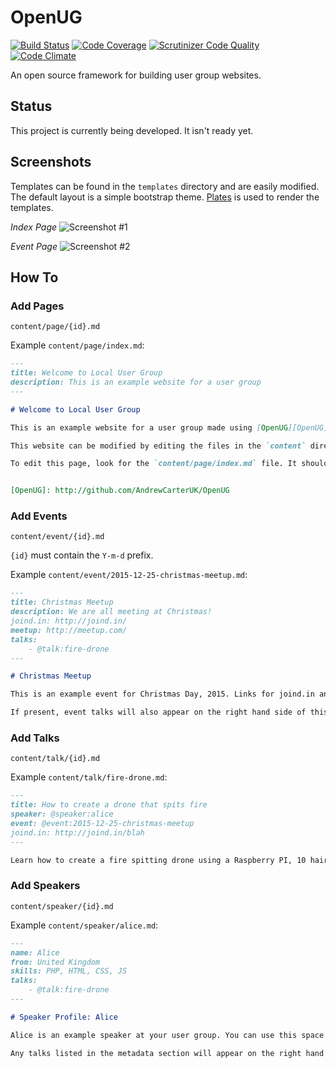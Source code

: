 # OpenUG

[![Build Status](https://travis-ci.org/AndrewCarterUK/OpenUG.svg)](https://travis-ci.org/AndrewCarterUK/OpenUG)
[![Code Coverage](https://scrutinizer-ci.com/g/AndrewCarterUK/OpenUG/badges/coverage.png?b=master)](https://scrutinizer-ci.com/g/AndrewCarterUK/OpenUG/?branch=master)
[![Scrutinizer Code Quality](https://scrutinizer-ci.com/g/AndrewCarterUK/OpenUG/badges/quality-score.png?b=master)](https://scrutinizer-ci.com/g/AndrewCarterUK/OpenUG/?branch=master)
[![Code Climate](https://codeclimate.com/github/AndrewCarterUK/OpenUG/badges/gpa.svg)](https://codeclimate.com/github/AndrewCarterUK/OpenUG)

An open source framework for building user group websites.

## Status

This project is currently being developed. It isn't ready yet.

## Screenshots

Templates can be found in the `templates` directory and are easily modified. The default layout is a simple bootstrap theme. [Plates](http://platesphp.com/) is used to render the templates.

_Index Page_ ![Screenshot #1](http://res.cloudinary.com/radiophp/image/upload/v1447104482/index-screenshot_eeewlw.png)

_Event Page_ ![Screenshot #2](http://res.cloudinary.com/radiophp/image/upload/v1447104482/event-screenshot_qe3jne.png)

## How To

### Add Pages

`content/page/{id}.md`

Example `content/page/index.md`:

```md
---
title: Welcome to Local User Group
description: This is an example website for a user group
---

# Welcome to Local User Group

This is an example website for a user group made using [OpenUG][OpenUG].

This website can be modified by editing the files in the `content` directory.

To edit this page, look for the `content/page/index.md` file. It should look like this:


[OpenUG]: http://github.com/AndrewCarterUK/OpenUG
```

### Add Events

`content/event/{id}.md`

`{id}` must contain the `Y-m-d` prefix.

Example `content/event/2015-12-25-christmas-meetup.md`:

```md
---
title: Christmas Meetup
description: We are all meeting at Christmas!
joind.in: http://joind.in/
meetup: http://meetup.com/
talks:
    - @talk:fire-drone
---

# Christmas Meetup

This is an example event for Christmas Day, 2015. Links for joind.in and meetup.com will appear below if they're present in the metadata section of this event.

If present, event talks will also appear on the right hand side of this page.
```

### Add Talks

`content/talk/{id}.md`

Example `content/talk/fire-drone.md`:

```md
---
title: How to create a drone that spits fire
speaker: @speaker:alice
event: @event:2015-12-25-christmas-meetup
joind.in: http://joind.in/blah
---

Learn how to create a fire spitting drone using a Raspberry PI, 10 hair dryers and some tweezers.
```

### Add Speakers

`content/speaker/{id}.md`

Example `content/speaker/alice.md`:

```md
---
name: Alice
from: United Kingdom
skills: PHP, HTML, CSS, JS
talks:
    - @talk:fire-drone
---

# Speaker Profile: Alice

Alice is an example speaker at your user group. You can use this space to write a bio for Alice.

Any talks listed in the metadata section will appear on the right hand side.
```
